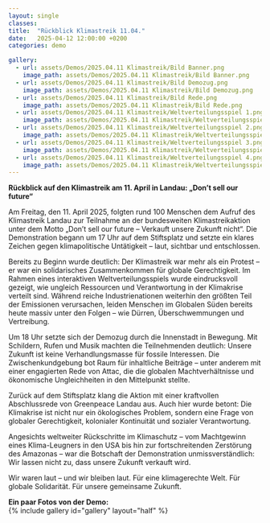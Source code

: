 ```yaml
---
layout: single
classes: 
title:  "Rückblick Klimastreik 11.04."
date:   2025-04-12 12:00:00 +0200
categories: demo

gallery:
  - url: assets/Demos/2025.04.11 Klimastreik/Bild Banner.png
    image_path: assets/Demos/2025.04.11 Klimastreik/Bild Banner.png
  - url: assets/Demos/2025.04.11 Klimastreik/Bild Demozug.png
    image_path: assets/Demos/2025.04.11 Klimastreik/Bild Demozug.png
  - url: assets/Demos/2025.04.11 Klimastreik/Bild Rede.png
    image_path: assets/Demos/2025.04.11 Klimastreik/Bild Rede.png
  - url: assets/Demos/2025.04.11 Klimastreik/Weltverteilungsspiel 1.png
    image_path: assets/Demos/2025.04.11 Klimastreik/Weltverteilungsspiel 1.png
  - url: assets/Demos/2025.04.11 Klimastreik/Weltverteilungsspiel 2.png
    image_path: assets/Demos/2025.04.11 Klimastreik/Weltverteilungsspiel 2.png
  - url: assets/Demos/2025.04.11 Klimastreik/Weltverteilungsspiel 3.png
    image_path: assets/Demos/2025.04.11 Klimastreik/Weltverteilungsspiel 3.png
  - url: assets/Demos/2025.04.11 Klimastreik/Weltverteilungsspiel 4.png
    image_path: assets/Demos/2025.04.11 Klimastreik/Weltverteilungsspiel 4.png
---
```

<b> Rückblick auf den Klimastreik am 11. April in Landau: „Don’t sell our future“ </b> <br>

Am Freitag, den 11. April 2025, folgten rund 100 Menschen dem Aufruf des Klimastreik Landau zur Teilnahme an der bundesweiten Klimastreikaktion unter dem Motto „Don’t sell our future – Verkauft unsere Zukunft nicht“. Die Demonstration begann um 17 Uhr auf dem Stiftsplatz und setzte ein klares Zeichen gegen klimapolitische Untätigkeit – laut, sichtbar und entschlossen. <br>

Bereits zu Beginn wurde deutlich: Der Klimastreik war mehr als ein Protest – er war ein solidarisches Zusammenkommen für globale Gerechtigkeit. Im Rahmen eines interaktiven Weltverteilungsspiels wurde eindrucksvoll gezeigt, wie ungleich Ressourcen und Verantwortung in der Klimakrise verteilt sind. Während reiche Industrienationen weiterhin den größten Teil der Emissionen verursachen, leiden Menschen im Globalen Süden bereits heute massiv unter den Folgen – wie Dürren, Überschwemmungen und Vertreibung. <br>

Um 18 Uhr setzte sich der Demozug durch die Innenstadt in Bewegung. Mit Schildern, Rufen und Musik machten die Teilnehmenden deutlich: Unsere Zukunft ist keine Verhandlungsmasse für fossile Interessen. Die Zwischenkundgebung bot Raum für inhaltliche Beiträge – unter anderem mit einer engagierten Rede von Attac, die die globalen Machtverhältnisse und ökonomische Ungleichheiten in den Mittelpunkt stellte. <br>

Zurück auf dem Stiftsplatz klang die Aktion mit einer kraftvollen Abschlussrede von Greenpeace Landau aus. Auch hier wurde betont: Die Klimakrise ist nicht nur ein ökologisches Problem, sondern eine Frage von globaler Gerechtigkeit, kolonialer Kontinuität und sozialer Verantwortung. <br>

Angesichts weltweiter Rückschritte im Klimaschutz – vom Machtgewinn eines Klima-Leugners in den USA bis hin zur fortschreitenden Zerstörung des Amazonas – war die Botschaft der Demonstration unmissverständlich: Wir lassen nicht zu, dass unsere Zukunft verkauft wird. <br>

Wir waren laut – und wir bleiben laut. Für eine klimagerechte Welt. Für globale Solidarität. Für unsere gemeinsame Zukunft.

<b> Ein paar Fotos von der Demo: </b>  <br>
{% include gallery id="gallery" layout="half" %}
